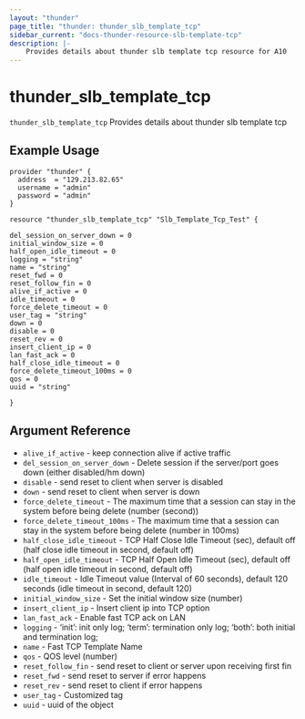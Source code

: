 ```yaml
---
layout: "thunder"
page_title: "thunder: thunder_slb_template_tcp"
sidebar_current: "docs-thunder-resource-slb-template-tcp"
description: |-
	Provides details about thunder slb template tcp resource for A10
---
```


# thunder\_slb\_template\_tcp

`thunder_slb_template_tcp` Provides details about thunder slb template tcp
## Example Usage


```hcl
provider "thunder" {
  address  = "129.213.82.65"
  username = "admin"
  password = "admin"
}

resource "thunder_slb_template_tcp" "Slb_Template_Tcp_Test" {

del_session_on_server_down = 0
initial_window_size = 0
half_open_idle_timeout = 0
logging = "string"
name = "string"
reset_fwd = 0
reset_follow_fin = 0
alive_if_active = 0
idle_timeout = 0
force_delete_timeout = 0
user_tag = "string"
down = 0
disable = 0
reset_rev = 0
insert_client_ip = 0
lan_fast_ack = 0
half_close_idle_timeout = 0
force_delete_timeout_100ms = 0
qos = 0
uuid = "string"
 
}
```

## Argument Reference

* `alive_if_active` - keep connection alive if active traffic
* `del_session_on_server_down` - Delete session if the server/port goes down (either disabled/hm down)
* `disable` - send reset to client when server is disabled
* `down` - send reset to client when server is down
* `force_delete_timeout` - The maximum time that a session can stay in the system before being delete (number (second))
* `force_delete_timeout_100ms` - The maximum time that a session can stay in the system before being delete (number in 100ms)
* `half_close_idle_timeout` - TCP Half Close Idle Timeout (sec), default off (half close idle timeout in second, default off)
* `half_open_idle_timeout` - TCP Half Open Idle Timeout (sec), default off (half open idle timeout in second, default off)
* `idle_timeout` - Idle Timeout value (Interval of 60 seconds), default 120 seconds (idle timeout in second, default 120)
* `initial_window_size` - Set the initial window size (number)
* `insert_client_ip` - Insert client ip into TCP option
* `lan_fast_ack` - Enable fast TCP ack on LAN
* `logging` - ‘init’: init only log; ‘term’: termination only log; ‘both’: both initial and termination log;
* `name` - Fast TCP Template Name
* `qos` - QOS level (number)
* `reset_follow_fin` - send reset to client or server upon receiving first fin
* `reset_fwd` - send reset to server if error happens
* `reset_rev` - send reset to client if error happens
* `user_tag` - Customized tag
* `uuid` - uuid of the object
